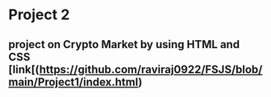 # Project 2
## project on Crypto Market by using HTML and CSS [link[(https://github.com/raviraj0922/FSJS/blob/main/Project1/index.html)
